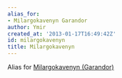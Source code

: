 ```yaml
---
alias_for:
- Milargokavenyn Garandor
author: Ymir
created_at: '2013-01-17T16:49:42Z'
id: milargokavenyn
title: Milargokavenyn
---
```

Alias for [Milargokavenyn (Garandor)]

  [Milargokavenyn (Garandor)]: Milargokavenyn_(Garandor)
